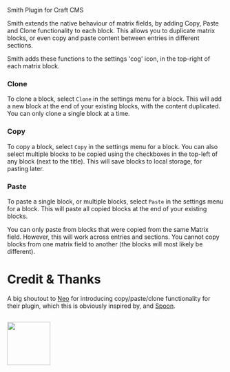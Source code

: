 Smith Plugin for Craft CMS

Smith extends the native behaviour of matrix fields, by adding Copy, Paste and Clone functionality to each block. This allows you to duplicate matrix blocks, or even copy and paste content between entries in different sections.

Smith adds these functions to the settings 'cog' icon, in the top-right of each matrix block.

### Clone
To clone a block, select `Clone` in the settings menu for a block. This will add a new block at the end of your existing blocks, with the content duplicated. You can only clone a single block at a time.

### Copy
To copy a block, select `Copy` in the settings menu for a block. You can also select multiple blocks to be copied using the checkboxes in the top-left of any block (next to the title). This will save blocks to local storage, for pasting later.

### Paste
To paste a single block, or multiple blocks, select `Paste` in the settings menu for a block. This will paste all copied blocks at the end of your existing blocks.

You can only paste from blocks that were copied from the same Matrix field. However, this will work across entries and sections. You cannot copy blocks from one matrix field to another (the blocks will most likely be different).

# Credit & Thanks
A big shoutout to [Neo](https://github.com/spicywebau/craft-neo) for introducing copy/paste/clone functionality for their plugin, which this is obviously inspired by, and [Spoon](https://github.com/angell-co/Spoon).

<h2></h2>

<a href="https://verbb.io" target="_blank">
  <img width="100" src="https://verbb.io/assets/img/verbb-pill.svg">
</a>
